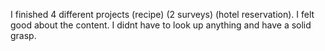 I finished 4 different projects (recipe) (2 surveys) (hotel reservation). I felt good about the content. I didnt have to look up anything and have a solid grasp.